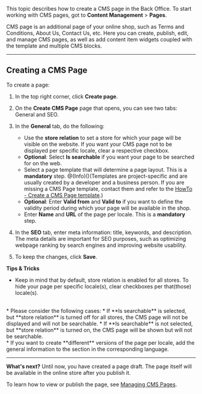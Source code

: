 This topic describes how to create a CMS page in the Back Office.
To start working with CMS pages, got to **Content Management** > **Pages**.

CMS page is an additional page of your online shop, such as Terms and Conditions, About Us, Contact Us, etc. Here you can create, publish, edit, and manage CMS pages, as well as add content item widgets coupled with the template and multiple CMS blocks. 
***
## Creating a CMS Page

To create a page:
1. In the top right corner, click **Create page**.
2. On the **Create CMS Page** page that opens, you can see two tabs: General and SEO.
3. In the **General** tab, do the following:
    * Use the **store relation** to set a store for which your page will be visible on the website. If you want your CMS page not to be displayed per specific locale, clear a respective checkbox. 
    * **Optional**: Select **Is searchable** if you want your page to be searched for on the web.
    * Select a page template that will determine a page layout. This is a **mandatory** step.
    @(Info)()(Templates are project-specific and are usually created by a developer and a business person. If you are missing a CMS Page template, contact them and refer to the [HowTo - Create a CMS Page template](https://documentation.spryker.com/docs/en/ht-create-cms-templates#adding-a-template-for-a-cms-page).)
    * **Optional**: Enter **Valid from** and **Valid to** if you want to define the validity period during which your page will be available in the shop.
    * Enter **Name** and **URL** of the page per locale. This is a **mandatory** step.

4. In the **SEO** tab, enter meta information: title, keywords, and description. The meta details are important for SEO purposes, such as optimizing webpage ranking by search engines and improving website usability.
5. To keep the changes, click **Save**.

**Tips & Tricks**

* Keep in mind that by default, store relation is enabled for all stores. To hide your page per specific locale(s), clear checkboxes per that(those) locale(s).
</br>
* Please consider the following cases:
    * If **Is searchable** is selected, but **store relation** is turned off for all stores, the CMS page will not be displayed and will not be searchable.
    * If **Is searchable** is not selected, but **store relation** is turned on, the CMS page will be shown but will not be searchable.
 </br>
 * If you want to create **different** versions of the page per locale, add the general information to the section in the corresponding language.

***
**What's next?**
Until now, you have created a page draft. The page itself will be available in the online store after you publish it.

To learn how to view or publish the page, see [Managing CMS Pages](https://documentation.spryker.com/docs/en/managing-cms-pages).
